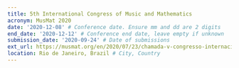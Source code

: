 ```yaml
---
title: 5th International Congress of Music and Mathematics
acronym: MusMat 2020
date: '2020-12-08' # Conference date. Ensure mm and dd are 2 digits
end_date: '2020-12-12' # Conference end date, leave empty if unknown
submission_date: '2020-09-24' # Date of submissions
ext_url: https://musmat.org/en/2020/07/23/chamada-v-congresso-internacional-musmat-2020/ # External URL to conference website
location: Rio de Janeiro, Brazil # City, Country
---
```

